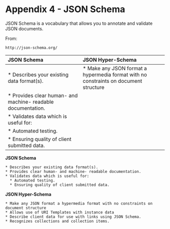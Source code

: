 # Appendix 4 - JSON Schema

JSON Schema is a vocabulary that allows you to annotate and validate JSON documents.

From:

    http://json-schema.org/

| JSON Schema | JSON Hyper-Schema |
| :--- | :--- |
| *  Describes your existing data format(s). | * Make any JSON format a hypermedia format with no constraints on document structure |
| * Provides clear human- and machine- readable documentation. | |
| * Validates data which is useful for: | |
| * Automated testing. | |
| * Ensuring quality of client submitted data.    |      |

  **JSON Schema**

    * Describes your existing data format(s).
    * Provides clear human- and machine- readable documentation.
    * Validates data which is useful for:
      * Automated testing.
      * Ensuring quality of client submitted data.

  **JSON Hyper-Schema**

    * Make any JSON format a hypermedia format with no constraints on document structure
    * Allows use of URI Templates with instance data
    * Describe client data for use with links using JSON Schema.
    * Recognizes collections and collection items.